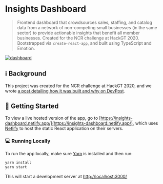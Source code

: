 # Insights Dashboard

> Frontend dashboard that crowdsources sales, staffing, and catalog data from a network of non-competing small businesses (in the same sector) to provide actionable insights that benefit all member businesses. Created for the NCR challenge at HackGT 2020. Bootstrapped via `create-react-app`, and built using TypeScript and Emotion.

[![dashboard](https://i.imgur.com/iPY3XaI.png)](https://insights-dashboard.netlify.app/dashboard/new)

## ℹ Background

This project was created for the NCR challenge at HackGT 2020, and we wrote [a post detailing how it was built and why on DevPost](https://devpost.com/software/small-business-insights-dashboard).

## 🚀 Getting Started

To view a live hosted version of the app, go to [https://insights-dashboard.netlify.app/](https://insights-dashboard.netlify.app/), which uses [Netlify](https://www.netlify.com/) to host the static React application on their servers.

### 💻 Running Locally

To run the app locally, make sure [Yarn](https://classic.yarnpkg.com/en/docs/install/#windows-stable) is installed and then run:

```sh
yarn install
yarn start
```

This will start a development server at [http://localhost:3000/](http://localhost:3000/)

